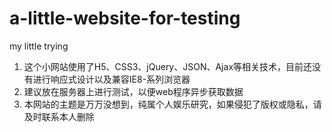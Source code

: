# a-little-website-for-testing
my little trying

1. 这个小网站使用了H5、CSS3、jQuery、JSON、Ajax等相关技术，目前还没有进行响应式设计以及兼容IE8-系列浏览器
2. 建议放在服务器上进行测试，以便web程序异步获取数据
3. 本网站的主题是万万没想到，纯属个人娱乐研究，如果侵犯了版权或隐私，请及时联系本人删除
